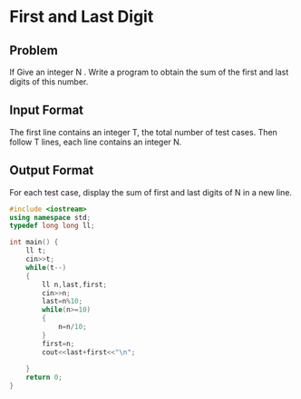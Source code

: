 # First and Last Digit
## Problem
If Give an integer N . Write a program to obtain the sum of the first and last digits of this number.

## Input Format
The first line contains an integer T, the total number of test cases. Then follow T lines, each line contains an integer N.

## Output Format
For each test case, display the sum of first and last digits of N in a new line.

```cpp
#include <iostream>
using namespace std;
typedef long long ll;

int main() {
	ll t;
	cin>>t;
	while(t--)
	{
		ll n,last,first;
		cin>>n;
		last=n%10;
		while(n>=10)
		{
			n=n/10;
		}
		first=n;
		cout<<last+first<<"\n";
		
	}
	return 0;
}
```